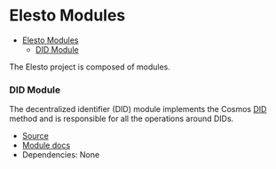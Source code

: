 # Elesto Modules

- [Elesto Modules](#elesto-modules)
    - [DID Module](#did-module)
  
The Elesto project is composed of modules. 

### DID Module

The decentralized identifier (DID) module implements the Cosmos [DID](../Explanation/ADR/adr-004-did.md) method and is responsible for all the
operations around DIDs.

- [Source](https://github.com/elesto-dao/elesto/tree/main/x/did)
- [Module docs](https://github.com/elesto-dao/elesto/tree/main/x/did/spec)
- Dependencies: None



